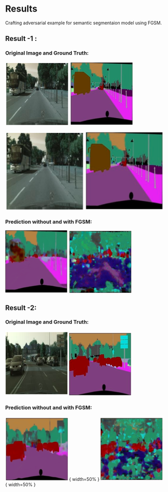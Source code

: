# Results
Crafting adversarial example for semantic segmentaion model using FGSM.
## Result -1 :
### Original Image and Ground Truth:
![alt-text-1](Results/org_1.PNG "Clean Image") ![alt-text-2](Results/true_1.PNG "Ground truth")
 <tr>
    <td> <img src="Results/org_1.PNG" alt="Drawing" style="width: 250px;"/> </td>
    <td> <img src="Results/true_1.PNG" alt="Drawing" style="width: 250px;"/> </td>
 </tr>

### Prediction without and with FGSM:
![alt-text-1](Results/pred_1.PNG "Prediction without Noise")  ![alt-text-2](Results/noisy_1.PNG "Prediction with FGSM")

## Result -2:
### Original Image and Ground Truth:
![alt-text-1](Results/org_3.PNG "Clean Image")  ![alt-text-2](Results/true_3.PNG "Ground truth")

### Prediction without and with FGSM:
![alt-text-1](Results/pred_3.PNG "Prediction without Noise") { width=50% } ![alt-text-2](Results/noisy_3.PNG "Prediction with FGSM") { width=50% }

